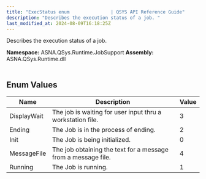 ```yaml
---
title: "ExecStatus enum               | QSYS API Reference Guide"
description: "Describes the execution status of a job. "
last_modified_at: 2024-08-09T16:18:25Z
---
```


Describes the execution status of a job.

**Namespace:** ASNA.QSys.Runtime.JobSupport
**Assembly:** ASNA.QSys.Runtime.dll
<br>
<br>

## Enum Values

| Name | Description | Value
| --- | --- | --- 
| DisplayWait | The job is waiting for user input thru a workstation file. | 3 |
| Ending | The Job is in the process of ending. | 2 |
| Init | The Job is being initialized. | 0 |
| MessageFile | The job obtaining the text for a message from a message file. | 4 |
| Running | The Job is running. | 1 |

